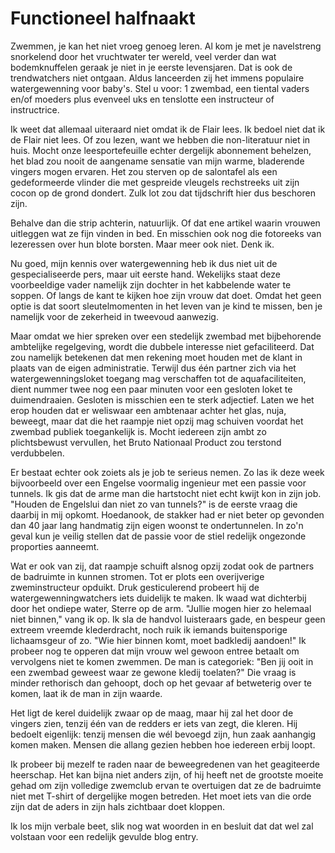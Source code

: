 # Functioneel halfnaakt

Zwemmen, je kan het niet vroeg genoeg leren. Al kom je met je navelstreng snorkelend door het vruchtwater ter wereld, veel verder dan wat bodemknuffelen geraak je niet in je eerste levensjaren. Dat is ook de trendwatchers niet ontgaan. Aldus lanceerden zij het immens populaire watergewenning voor baby's. Stel u voor: 1 zwembad, een tiental vaders en/of moeders plus evenveel uks en tenslotte een instructeur of instructrice.

Ik weet dat allemaal uiteraard niet omdat ik de Flair lees. Ik bedoel niet dat ik de Flair niet lees. Of zou lezen, want we hebben die non-literatuur niet in huis. Mocht onze leesportefeuille echter dergelijk abonnement behelzen, het blad zou nooit de aangename sensatie van mijn warme, bladerende vingers mogen ervaren. Het zou sterven op de salontafel als een gedeformeerde vlinder die met gespreide vleugels rechstreeks uit zijn cocon op de grond dondert. Zulk lot zou dat tijdschrift hier dus beschoren zijn.

Behalve dan die strip achterin, natuurlijk. Of dat ene artikel waarin vrouwen uitleggen wat ze fijn vinden in bed. En misschien ook nog die fotoreeks van lezeressen over hun blote borsten. Maar meer ook niet. Denk ik.

Nu goed, mijn kennis over watergewenning heb ik dus niet uit de gespecialiseerde pers, maar uit eerste hand. Wekelijks staat deze voorbeeldige vader namelijk zijn dochter in het kabbelende water te soppen. Of langs de kant te kijken hoe zijn vrouw dat doet. Omdat het geen optie is dat soort sleutelmomenten in het leven van je kind te missen, ben je namelijk voor de zekerheid in tweevoud aanwezig.

Maar omdat we hier spreken over een stedelijk zwembad met bijbehorende ambtelijke regelgeving, wordt die dubbele interesse niet gefaciliteerd. Dat zou namelijk betekenen dat men rekening moet houden met de klant in plaats van de eigen administratie. Terwijl dus één partner zich via het watergewenningsloket toegang mag verschaffen tot de aquafaciliteiten, dient nummer twee nog een paar minuten voor een gesloten loket te duimendraaien. Gesloten is misschien een te sterk adjectief. Laten we het erop houden dat er weliswaar een ambtenaar achter het glas, nuja, beweegt, maar dat die het raampje niet opzij mag schuiven voordat het zwembad publiek toegankelijk is. Mocht iedereen zijn ambt zo plichtsbewust vervullen, het Bruto Nationaal Product zou terstond verdubbelen.

Er bestaat echter ook zoiets als je job te serieus nemen. Zo las ik deze week bijvoorbeeld over een Engelse voormalig ingenieur met een passie voor tunnels. Ik gis dat de arme man die hartstocht niet echt kwijt kon in zijn job. "Houden de Engelslui dan niet zo van tunnels?" is de eerste vraag die daarbij in mij opkomt. Hoedanook, de stakker had er niet beter op gevonden dan 40 jaar lang handmatig zijn eigen woonst te ondertunnelen. In zo'n geval kun je veilig stellen dat de passie voor de stiel redelijk ongezonde proporties aanneemt.

Wat er ook van zij, dat raampje schuift alsnog opzij zodat ook de partners de badruimte in kunnen stromen. Tot er plots een overijverige zweminstructeur opduikt. Druk gesticulerend probeert hij de watergewenningwatchers iets duidelijk te maken. Ik waad wat dichterbij door het ondiepe water, Sterre op de arm. "Jullie mogen hier zo helemaal niet binnen," vang ik op. Ik sla de handvol luisteraars gade, en bespeur geen extreem vreemde klederdracht, noch ruik ik iemands buitensporige lichaamsgeur of zo. "Wie hier binnen komt, moet badkledij aandoen!" Ik probeer nog te opperen dat mijn vrouw wel gewoon entree betaalt om vervolgens niet te komen zwemmen. De man is categoriek: "Ben jij ooit in een zwembad geweest waar ze gewone kledij toelaten?" Die vraag is minder rethorisch dan gehoopt, doch op het gevaar af betweterig over te komen, laat ik de man in zijn waarde.

Het ligt de kerel duidelijk zwaar op de maag, maar hij zal het door de vingers zien, tenzij één van de redders er iets van zegt, die kleren. Hij bedoelt eigenlijk: tenzij mensen die wél bevoegd zijn, hun zaak aanhangig komen maken. Mensen die allang gezien hebben hoe iedereen erbij loopt.

Ik probeer bij mezelf te raden naar de beweegredenen van het geagiteerde heerschap. Het kan bijna niet anders zijn, of hij heeft net de grootste moeite gehad om zijn volledige zwemclub ervan te overtuigen dat ze de badruimte niet met T-shirt of dergelijke mogen betreden. Het moet iets van die orde zijn dat de aders in zijn hals zichtbaar doet kloppen.

Ik los mijn verbale beet, slik nog wat woorden in en besluit dat dat wel zal volstaan voor een redelijk gevulde blog entry.